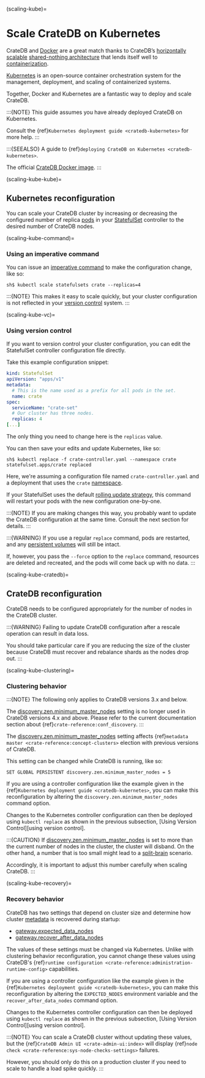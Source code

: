 (scaling-kube)=

# Scale CrateDB on Kubernetes

CrateDB and [Docker] are a great match thanks to CrateDB’s [horizontally
scalable][horizontally scalable] [shared-nothing architecture] that lends itself well to
[containerization].

[Kubernetes] is an open-source container orchestration system for the
management, deployment, and scaling of containerized systems.

Together, Docker and Kubernetes are a fantastic way to deploy and scale CrateDB.

:::{NOTE}
This guide assumes you have already deployed CrateDB on Kubernetes.

Consult the {ref}`Kubernetes deployment guide <cratedb-kubernetes>`
for more help.
:::

:::{SEEALSO}
A guide to {ref}`deploying CrateDB on Kubernetes <cratedb-kubernetes>`.

The official [CrateDB Docker image].
:::

(scaling-kube-kube)=

## Kubernetes reconfiguration

You can scale your CrateDB cluster by increasing or decreasing the configured
number of replica [pods] in your [StatefulSet] controller to the desired
number of CrateDB nodes.

(scaling-kube-command)=

### Using an imperative command

You can issue an [imperative command] to make the configuration change, like
so:

```console
sh$ kubectl scale statefulsets crate --replicas=4
```

:::{NOTE}
This makes it easy to scale quickly, but your cluster configuration is not
reflected in your [version control] system.
:::

(scaling-kube-vc)=

### Using version control

If you want to version control your cluster configuration, you can edit the
StatefulSet controller configuration file directly.

Take this example configuration snippet:

```yaml
kind: StatefulSet
apiVersion: "apps/v1"
metadata:
  # This is the name used as a prefix for all pods in the set.
  name: crate
spec:
  serviceName: "crate-set"
  # Our cluster has three nodes.
  replicas: 4
[...]
```

The only thing you need to change here is the `replicas` value.

You can then save your edits and update Kubernetes, like so:

```console
sh$ kubectl replace -f crate-controller.yaml --namespace crate
statefulset.apps/crate replaced
```

Here, we're assuming a configuration file named `crate-controller.yaml` and a
deployment that uses the `crate` [namespace].

If your StatefulSet uses the default [rolling update strategy], this command will
restart your pods with the new configuration one-by-one.

:::{NOTE}
If you are making changes this way, you probably want to update the CrateDB
configuration at the same time. Consult the next section for details.
:::

:::{WARNING}
If you use a regular `replace` command, pods are restarted, and any
[persistent volumes] will still be intact.

If, however, you pass the `--force` option to the `replace` command,
resources are deleted and recreated, and the pods will come back up with no
data.
:::

(scaling-kube-cratedb)=

## CrateDB reconfiguration

CrateDB needs to be configured appropriately for the number of nodes in the
CrateDB cluster.

:::{WARNING}
Failing to update CrateDB configuration after a rescale operation can
result in data loss.

You should take particular care if you are reducing the size of the cluster
because CrateDB must recover and rebalance shards as the nodes drop out.
:::

(scaling-kube-clustering)=

### Clustering behavior

:::{NOTE}
The following only applies to CrateDB versions 3.x and below.

The [discovery.zen.minimum_master_nodes] setting is no longer used in CrateDB
versions 4.x and above. Please refer to the current documentation section
about {ref}`crate-reference:conf_discovery`.
:::

The [discovery.zen.minimum_master_nodes] setting affects {ref}`metadata
master <crate-reference:concept-clusters>` election with previous versions
of CrateDB.

This setting can be changed while CrateDB is running, like so:

```psql
SET GLOBAL PERSISTENT discovery.zen.minimum_master_nodes = 5
```

If you are using a controller configuration like the example given in the
{ref}`Kubernetes deployment guide <cratedb-kubernetes>`, you can make this
reconfiguration by altering the `discovery.zen.minimum_master_nodes` command
option.

Changes to the Kubernetes controller configuration can then be deployed using
`kubectl replace` as shown in the previous subsection, [Using Version
Control][using version control].

:::{CAUTION}
If [discovery.zen.minimum_master_nodes] is set to more than the current
number of nodes in the cluster, the cluster will disband. On the other
hand, a number that is too small might lead to a [split-brain] scenario.

Accordingly, it is important to adjust this number carefully when
scaling CrateDB.
:::

(scaling-kube-recovery)=

### Recovery behavior

CrateDB has two settings that depend on cluster size and determine how cluster
[metadata] is recovered during startup:

- [gateway.expected_data_nodes]
- [gateway.recover_after_data_nodes]

The values of these settings must be changed via Kubernetes. Unlike with
clustering behavior reconfiguration, you cannot change these values using
CrateDB's {ref}`runtime configuration <crate-reference:administration-runtime-config>`
capabilities.

If you are using a controller configuration like the example given in the
{ref}`Kubernetes deployment guide <cratedb-kubernetes>`, you can make this
reconfiguration by altering the `EXPECTED_NODES` environment variable and the
`recover_after_data_nodes` command option.

Changes to the Kubernetes controller configuration can then be deployed using
`kubectl replace` as shown in the previous subsection, [Using Version
Control][using version control].

:::{NOTE}
You can scale a CrateDB cluster without updating these values, but the
{ref}`CrateDB Admin UI <crate-admin-ui:index>` will display
{ref}`node check <crate-reference:sys-node-checks-settings>` failures.

However, you should only do this on a production cluster if you need to
scale to handle a load spike quickly.
:::


[containerization]: https://www.docker.com/resources/what-container
[cratedb docker image]: https://hub.docker.com/_/crate/
[deleted and recreated]: https://kubernetes.io/docs/concepts/cluster-administration/manage-deployment/#disruptive-updates
[discovery.zen.minimum_master_nodes]: https://github.com/crate/crate/blob/3.3/blackbox/docs/config/cluster.rst#discovery
[docker]: https://www.docker.com/
[gateway.expected_data_nodes]: https://cratedb.com/docs/crate/reference/en/latest/admin/system-information.html#recovery-expected-data-nodes
[gateway.recover_after_data_nodes]: https://cratedb.com/docs/crate/reference/en/latest/admin/system-information.html#recovery-after-data-nodes
[horizontally scalable]: https://en.wikipedia.org/wiki/Scalability#Horizontal_(scale_out)_and_vertical_scaling_(scale_up)
[imperative command]: https://kubernetes.io/docs/concepts/overview/working-with-objects/object-management/#imperative-commands
[kubectl]: https://kubernetes.io/docs/reference/kubectl/overview/
[kubernetes]: https://kubernetes.io/
[metadata]: https://cratedb.com/docs/crate/reference/en/latest/config/cluster.html#metadata
[namespace]: https://kubernetes.io/docs/concepts/overview/working-with-objects/namespaces/
[persistent volumes]: https://kubernetes.io/docs/concepts/storage/persistent-volumes/
[pods]: https://kubernetes.io/docs/concepts/workloads/pods/
[rolling update strategy]: https://kubernetes.io/docs/concepts/workloads/controllers/statefulset/#rolling-updates
[shared-nothing architecture]: https://en.wikipedia.org/wiki/Shared-nothing_architecture
[split-brain]: https://en.wikipedia.org/wiki/Split-brain
[statefulset]: https://kubernetes.io/docs/concepts/workloads/controllers/statefulset/
[version control]: https://en.wikipedia.org/wiki/Version_control

